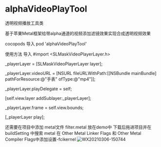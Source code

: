 # alphaVideoPlayTool


透明视频播放工具类

基于苹果Metal框架给带alpha通道的视频添加滤镜效果实现合成透明视频效果

cocopods 导入 pod 'alphaVideoPlayTool'




使用方法
导入 #import <SLMaskVideoPlayerLayer.h>


_playerLayer = [SLMaskVideoPlayerLayer layer];

_playerLayer.videoURL = [NSURL fileURLWithPath:[[NSBundle mainBundle] pathForResource:@"手表" ofType:@"mp4"]];

_playerLayer.playDelegate = self;

[self.view.layer addSublayer:_playerLayer];

_playerLayer.frame = self.view.bounds;

[_playerLayer play];
    
还需要在项目中添加 metal文件 filter.metal 放在demo中 
下载后拖进项目并在buildSetting 中搜索 metal 
在 Other Metal Linker Flags 和 Other Metal Compiler Flags中添加设置-fcikernel
![WX20210306-150744](https://user-images.githubusercontent.com/16642672/110198581-86fb3d00-7e8e-11eb-93c2-e43598c0db19.png)
